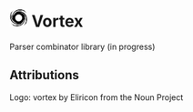 # <img src="artifacts/logo.png" width="32"> Vortex

Parser combinator library (in progress)


## Attributions

Logo: vortex by Eliricon from the Noun Project
